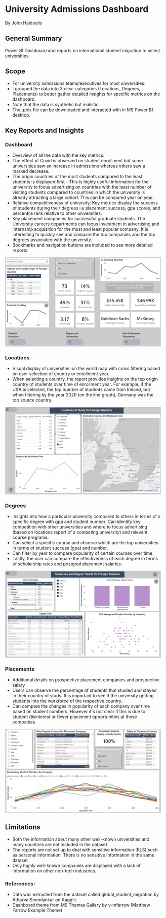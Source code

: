 # University Admissions Dashboard

By John Haidoulis

## General Summary

Power BI Dashboard and reports on international student migration to select universities

## Scope

* For university admissions teams/executives for most universities. 
* I grouped the data into 3 clear categories (Locations, Degrees, Placements) to better gather detailed insights for specific metrics on the dashboard. 
* Note that the data is synthetic but realistic.
* The .pbix file can be downloaded and interacted with in MS Power BI desktop.

## Key Reports and Insights

### Dashboard

* Overview of all the data with the key metrics. 
* The effect of Covid is observed on student enrollment but some universities saw an increase in admissions whereas others saw a marked decrease.
* The origin countries of the most students compared to the least students is displayed first - This is highly useful information for the university to focus advertising on countries with the least number of visiting students compared to countries in which the university is already attracting a large cohort. This can be compared year on year.
* Relative competitiveness of university: Key metrics display the success of students during their degrees i.e placement success, gpa scores, and percentile rank relative to other universities.
* Key placement companies for successful graduate students. The University careers departments can focus investment in advertising and internship acquisition for the most and least popular company. It is interesting to quickly see and compare the top companies and the top degrees associated with the university.
* Bookmarks and navigation buttons are included to see more detailed reports.

![Dashboard](Front_Page.jpg)

### Locations

* Visual display of universities on the world map with cross filtering based on user selection of country or enrollment year.
* When selecting a country, the report provides insights on the top origin country of students over time of enrollment year. For example, if the USA is selected, the top number of students came from Ireland, but when filtering by the year 2020 (on the line graph), Germany was the top source country.

![Locations](Locations.jpg)

### Degrees

* Insights into how a particular university compared to others in terms of a specific degree with gpa and student number. Can identify key competition with other universities and where to focus advertising (based on locations report of a competing university) and relevant course programs.
* Can select a specific course and observe which are the top universities in terms of student success (gpa) and number.
* Can filter by year to compare popularity of certain courses over time.
* Lastly, the user can compare the effectiveness of each degree in terms of scholarship rates and postgrad placement salaries.


![Degrees](University_Degrees.jpg)

### Placements

* Additional details on prospective placement companies and prospective salary 
* Users can observe the percentage of students that studied and stayed in their country of study. It is important to see if the university getting students into the workforce of the respective country.
* Can compare the changes in popularity of each company over time based on student numbers. However it's not clear if this is due to student disinterest or fewer placement opportunities at these companies.

![Placements](Placement.jpg)

## Limitations

* Both the information about many other well-known universities and many countries are not included in the dataset. 
* The reports are not set up to deal with sensitive information (RLS) such as personal information. There is no sensitive information in the same dataset
* Only highly well-known companies are displayed with a lack of information on other non-tech industries.


### References:

* Data was extracted from the dataset called global_student_migration by Atharva Soundankar on Kaggle. 
* Dashboard theme from MS Themes Gallery by v-mfarrow (Matthew Farrow Example Theme)

